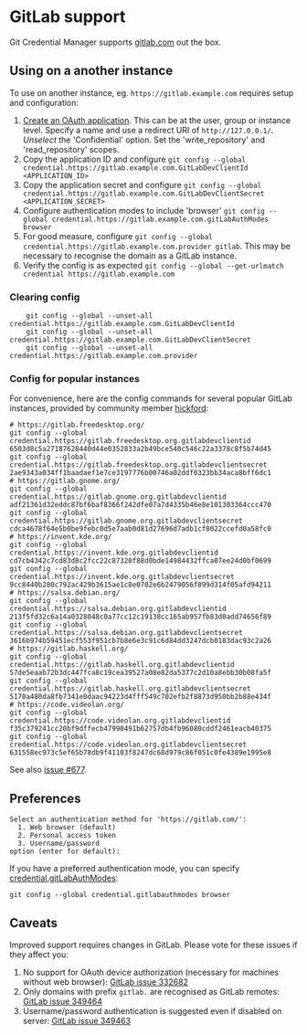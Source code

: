 # GitLab support

Git Credential Manager supports [gitlab.com][gitlab] out the box.

## Using on a another instance

To use on another instance, eg. `https://gitlab.example.com` requires setup and
configuration:

1. [Create an OAuth application][gitlab-oauth]. This can be at the user, group
or instance level. Specify a name and use a redirect URI of `http://127.0.0.1/`.
_Unselect_ the 'Confidential' option. Set the 'write_repository' and
'read_repository' scopes.
1. Copy the application ID and configure
`git config --global credential.https://gitlab.example.com.GitLabDevClientId <APPLICATION_ID>`
1. Copy the application secret and configure
`git config --global credential.https://gitlab.example.com.GitLabDevClientSecret
<APPLICATION_SECRET>`
1. Configure authentication modes to include 'browser'
`git config --global credential.https://gitlab.example.com.gitLabAuthModes browser`
1. For good measure, configure
`git config --global credential.https://gitlab.example.com.provider gitlab`.
This may be necessary to recognise the domain as a GitLab instance.
1. Verify the config is as expected
`git config --global --get-urlmatch credential https://gitlab.example.com`

### Clearing config

```console
    git config --global --unset-all credential.https://gitlab.example.com.GitLabDevClientId
    git config --global --unset-all credential.https://gitlab.example.com.GitLabDevClientSecret
    git config --global --unset-all credential.https://gitlab.example.com.provider
```

### Config for popular instances

For convenience, here are the config commands for several popular GitLab
instances, provided by community member [hickford](https://github.com/hickford/):

```console
# https://gitlab.freedesktop.org/
git config --global credential.https://gitlab.freedesktop.org.gitlabdevclientid 6503d8c5a27187628440d44e0352833a2b49bce540c546c22a3378c8f5b74d45
git config --global credential.https://gitlab.freedesktop.org.gitlabdevclientsecret 2ae9343a034ff1baadaef1e7ce3197776b00746a02ddf0323bb34aca8bff6dc1
# https://gitlab.gnome.org/
git config --global credential.https://gitlab.gnome.org.gitlabdevclientid adf21361d32eddc87bf6baf8366f242dfe07a7d4335b46e8e101303364ccc470
git config --global credential.https://gitlab.gnome.org.gitlabdevclientsecret cdca4678f64e5b0be9febc0d5e7aab0d81d27696d7adb1cf8022ccefd0a58fc0
# https://invent.kde.org/
git config --global credential.https://invent.kde.org.gitlabdevclientid cd7cb4342c7cd83d8c2fcc22c87320f88d0bde14984432ffca07ee24d0bf0699
git config --global credential.https://invent.kde.org.gitlabdevclientsecret 9cc8440b280c792ac429b3615ae1c8e0702e6b2479056f899d314f05afd94211
# https://salsa.debian.org/
git config --global credential.https://salsa.debian.org.gitlabdevclientid 213f5fd32c6a14a0328048c0a77cc12c19138cc165ab957fb83d0add74656f89
git config --global credential.https://salsa.debian.org.gitlabdevclientsecret 3616b974b59451ecf553f951cb7b8e6e3c91c6d84dd3247dcb0183dac93c2a26
# https://gitlab.haskell.org/
git config --global credential.https://gitlab.haskell.org.gitlabdevclientid 57de5eaab72b3dc447fca8c19cea39527a08e82da5377c2d10a8ebb30b08fa5f
git config --global credential.https://gitlab.haskell.org.gitlabdevclientsecret 5170a480da8fb7341e0daac94223d4fff549c702efb2f8873d950bb2b88e434f
# https://code.videolan.org/
git config --global credential.https://code.videolan.org.gitlabdevclientid f35c379241cc20bf9dffecb47990491b62757db4fb96080cddf2461eacb40375
git config --global credential.https://code.videolan.org.gitlabdevclientsecret 631558ec973c5ef65b78db9f41103f8247dc68d979c86f051c0fe4389e1995e8
```

See also [issue #677](https://github.com/GitCredentialManager/git-credential-manager/issues/677).

## Preferences

```console
Select an authentication method for 'https://gitlab.com/':
  1. Web browser (default)
  2. Personal access token
  3. Username/password
option (enter for default):
```

If you have a preferred authentication mode, you can specify
[credential.gitLabAuthModes][config-gitlab-auth-modes]:

```console
git config --global credential.gitlabauthmodes browser
```

## Caveats

Improved support requires changes in GitLab. Please vote for these issues if
they affect you:

1. No support for OAuth device authorization (necessary for machines without web
browser): [GitLab issue 332682][gitlab-issue-332682]
1. Only domains with prefix `gitlab.` are recognised as GitLab remotes:
[GitLab issue 349464][gitlab-issue-349464]
1. Username/password authentication is suggested even if disabled on server:
[GitLab issue 349463][gitlab-issue-349463]

[config-gitlab-auth-modes]: configuration.md#credential.gitLabAuthModes
[gitlab]: https://gitlab.com
[gitlab-issue-332682]: https://gitlab.com/gitlab-org/gitlab/-/issues/332682
[gitlab-issue-349464]: https://gitlab.com/gitlab-org/gitlab/-/issues/349464
[gitlab-issue-349463]: https://gitlab.com/gitlab-org/gitlab/-/issues/349463
[gitlab-oauth]: https://docs.gitlab.com/ee/integration/oauth_provider.html
